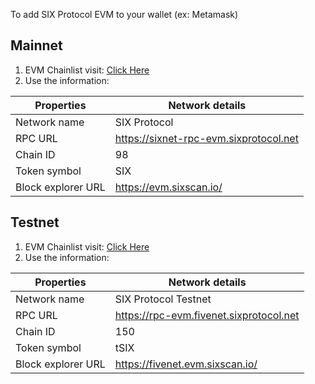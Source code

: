 To add SIX Protocol EVM to your wallet (ex: Metamask)

## Mainnet

1. EVM Chainlist visit: [Click Here](https://chainlist.org/?testnets=false&search=Six+Protocol)
2. Use the information:

| Properties | Network details |
|------------|----------------|
| Network name | SIX Protocol |
| RPC URL | https://sixnet-rpc-evm.sixprotocol.net |
| Chain ID | 98 |
| Token symbol | SIX |
| Block explorer URL | https://evm.sixscan.io/ |

## Testnet

1. EVM Chainlist visit: [Click Here]()
2. Use the information:

| Properties | Network details |
|------------|----------------|
| Network name | SIX Protocol Testnet |
| RPC URL | https://rpc-evm.fivenet.sixprotocol.net |
| Chain ID | 150 |
| Token symbol | tSIX |
| Block explorer URL | https://fivenet.evm.sixscan.io/ |